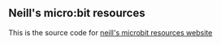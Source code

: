 ## Neill's micro:bit resources

This is the source code for [neill's microbit resources website](https://nbogie.github.io/microbit)